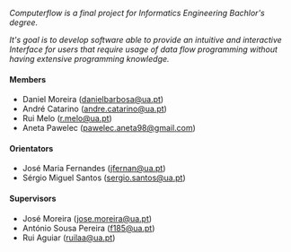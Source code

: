 _Computerflow is a final project for Informatics Engineering Bachlor's degree._

_It's goal is to develop software able to provide an intuitive and interactive Interface for users that require usage of data flow programming without having extensive programming knowledge._

#### Members
 - Daniel Moreira (danielbarbosa@ua.pt)
 - André Catarino (andre.catarino@ua.pt)
 - Rui Melo (r.melo@ua.pt)
 - Aneta Pawelec (pawelec.aneta98@gmail.com)

#### Orientators
- José Maria Fernandes (jfernan@ua.pt) 
- Sérgio Miguel Santos (sergio.santos@ua.pt)

#### Supervisors
- José Moreira (jose.moreira@ua.pt)
- António Sousa Pereira (f185@ua.pt)
- Rui Aguiar (ruilaa@ua.pt)
